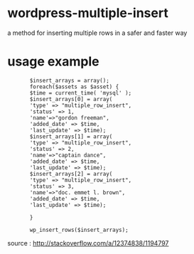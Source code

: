 # wordpress-multiple-insert
a method for inserting multiple rows in a safer and faster way

# usage example
```
       $insert_arrays = array();
       foreach($assets as $asset) {
	   $time = current_time( 'mysql' );
       $insert_arrays[0] = array(
       'type' => "multiple_row_insert",
       'status' => 1,
       'name'=>"gordon freeman",
       'added_date' => $time,
       'last_update' => $time);
       $insert_arrays[1] = array(
       'type' => "multiple_row_insert",
       'status' => 2,
       'name'=>"captain dance",
       'added_date' => $time,
       'last_update' => $time);
       $insert_arrays[2] = array(
       'type' => "multiple_row_insert",
       'status' => 3,
       'name'=>"doc. emmet l. brown",
       'added_date' => $time,
       'last_update' => $time);
	   
       }
     
       wp_insert_rows($insert_arrays);
 ```
 
 
 source : http://stackoverflow.com/a/12374838/1194797
